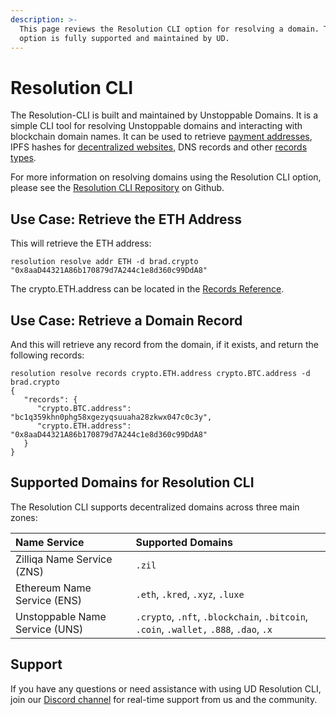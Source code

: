 ```yaml
---
description: >-
  This page reviews the Resolution CLI option for resolving a domain. This
  option is fully supported and maintained by UD.
---
```


# Resolution CLI

The Resolution-CLI is built and maintained by Unstoppable Domains. It is a simple CLI tool for resolving Unstoppable domains and interacting with blockchain domain names. It can be used to retrieve [payment addresses](crypto-payments.md), IPFS hashes for [decentralized websites](../build-a-decentralized-website/overview-of-ipfs-and-d-websites.md), DNS records and other [records types](../domain-registry-essentials/records-reference.md).

For more information on resolving domains using the Resolution CLI option, please see the [Resolution CLI Repository](https://github.com/unstoppabledomains/resolution-cli) on Github.

## Use Case: Retrieve the ETH Address

This will retrieve the ETH address:

```text
resolution resolve addr ETH -d brad.crypto
"0x8aaD44321A86b170879d7A244c1e8d360c99DdA8"
```

The crypto.ETH.address can be located in the [Records Reference](../domain-registry-essentials/records-reference.md).

## Use Case: Retrieve a Domain Record

And this will retrieve any record from the domain, if it exists, and return the following records:

```text
resolution resolve records crypto.ETH.address crypto.BTC.address -d brad.crypto
{
   "records": {
      "crypto.BTC.address": "bc1q359khn0phg58xgezyqsuuaha28zkwx047c0c3y",
      "crypto.ETH.address": "0x8aaD44321A86b170879d7A244c1e8d360c99DdA8"
   }
}
```

## Supported Domains for Resolution CLI

The Resolution CLI supports decentralized domains across three main zones:

| Name Service | Supported Domains |
| :--- | :--- |
| Zilliqa Name Service \(ZNS\) | `.zil` |
| Ethereum Name Service \(ENS\) | `.eth`, `.kred`, `.xyz`, `.luxe` |
| Unstoppable Name Service \(UNS\) | `.crypto`, `.nft`, `.blockchain`, `.bitcoin`, `.coin`, `.wallet,` `.888`, `.dao`, `.x` |

## Support

If you have any questions or need assistance with using UD Resolution CLI, join our [Discord channel](https://discord.gg/b6ZVxSZ9Hn) for real-time support from us and the community.



